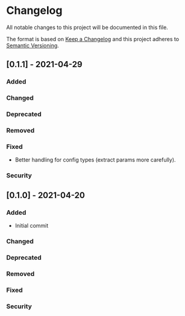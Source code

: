 # Changelog

All notable changes to this project will be documented in this file.

The format is based on [Keep a Changelog](https://keepachangelog.com/en/1.0.0/) and this project adheres to [Semantic Versioning](https://semver.org).


## [0.1.1] - 2021-04-29

### Added
### Changed
### Deprecated
### Removed
### Fixed
- Better handling for config types (extract params more carefully).

### Security


## [0.1.0] - 2021-04-20

### Added
- Initial commit

### Changed
### Deprecated
### Removed
### Fixed
### Security
